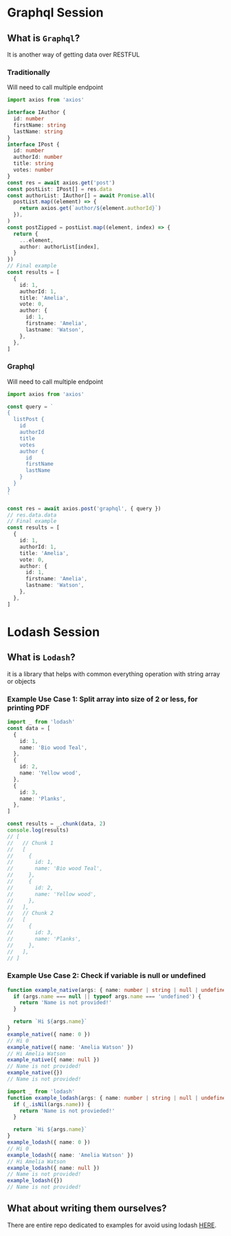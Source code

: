 # Graphql Session

## What is `Graphql`?

It is another way of getting data over RESTFUL

### Traditionally

Will need to call multiple endpoint

```typescript
import axios from 'axios'

interface IAuthor {
  id: number
  firstName: string
  lastName: string
}
interface IPost {
  id: number
  authorId: number
  title: string
  votes: number
}
const res = await axios.get('post')
const postList: IPost[] = res.data
const authorList: IAuthor[] = await Promise.all(
  postList.map((element) => {
    return axios.get(`author/${element.authorId}`)
  }),
)
const postZipped = postList.map((element, index) => {
  return {
    ...element,
    author: authorList[index],
  }
})
// Final example
const results = [
  {
    id: 1,
    authorId: 1,
    title: 'Amelia',
    vote: 0,
    author: {
      id: 1,
      firstname: 'Amelia',
      lastname: 'Watson',
    },
  },
]
```

### Graphql

Will need to call multiple endpoint

```typescript
import axios from 'axios'

const query = `
{
  listPost {
    id
    authorId
    title
    votes
    author {
      id
      firstName
      lastName
    }
  }
}
`

const res = await axios.post('graphql', { query })
// res.data.data
// Final example
const results = [
  {
    id: 1,
    authorId: 1,
    title: 'Amelia',
    vote: 0,
    author: {
      id: 1,
      firstname: 'Amelia',
      lastname: 'Watson',
    },
  },
]
```

# Lodash Session

## What is `Lodash`?

it is a library that helps with common everything operation with string array or objects

### Example Use Case 1: Split array into size of 2 or less, for printing PDF

```typescript
import _ from 'lodash'
const data = [
  {
    id: 1,
    name: 'Bio wood Teal',
  },
  {
    id: 2,
    name: 'Yellow wood',
  },
  {
    id: 3,
    name: 'Planks',
  },
]

const results = _.chunk(data, 2)
console.log(results)
// [
//   // Chunk 1
//   [
//     {
//       id: 1,
//       name: 'Bio wood Teal',
//     },
//     {
//       id: 2,
//       name: 'Yellow wood',
//     },
//   ],
//   // Chunk 2
//   [
//     {
//       id: 3,
//       name: 'Planks',
//     },
//   ],
// ]
```

### Example Use Case 2: Check if variable is null or undefined

```typescript
function example_native(args: { name: number | string | null | undefined }) {
  if (args.name === null || typeof args.name === 'undefined') {
    return 'Name is not provided!'
  }

  return `Hi ${args.name}`
}
example_native({ name: 0 })
// Hi 0
example_native({ name: 'Amelia Watson' })
// Hi Amelia Watson
example_native({ name: null })
// Name is not provided!
example_native({})
// Name is not provided!
```

```typescript
import _ from 'lodash'
function example_lodash(args: { name: number | string | null | undefined }) {
  if (_.isNil(args.name)) {
    return 'Name is not provieded!'
  }

  return `Hi ${args.name}`
}
example_lodash({ name: 0 })
// Hi 0
example_lodash({ name: 'Amelia Watson' })
// Hi Amelia Watson
example_lodash({ name: null })
// Name is not provided!
example_lodash({})
// Name is not provided!
```

## What about writing them ourselves?

There are entire repo dedicated to examples for avoid using
lodash [HERE](https://github.com/you-dont-need/You-Dont-Need-Lodash-Underscore).
